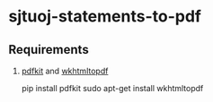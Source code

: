 # sjtuoj-statements-to-pdf

## Requirements

1. [pdfkit](https://github.com/JazzCore/python-pdfkit/) and [wkhtmltopdf](https://wkhtmltopdf.org/downloads.html)

    pip install pdfkit
    sudo apt-get install wkhtmltopdf
